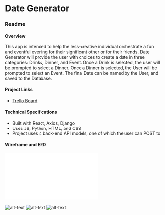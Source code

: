 # Date Generator
### Readme

#### Overview
This app is intended to help the less-creative individual orchestrate a fun and eventful evening for their significant other or for their friends. Date Generator will provide the user with choices to create a date in three categories: Drinks, Dinner, and Event. Once a Drink is selected, the user will be prompted to select a Dinner. Once a Dinner is selected, the User will be prompted to select an Event. The final Date can be named by the User, and saved to the Database. 

#### Project Links
* [Trello Board](https://trello.com/b/PlDUawWC/date-generator)

#### Technical Specifications
* Built with React, Axios, Django
* Uses JS, Python, HTML, and CSS
* Project uses 4 back-end API models, one of which the user can POST to

#### Wireframe and ERD
![alt-text](./client/src/ERD.pdf "ERD")

![alt-text](./client/IMG_3581.JPG "Wireframe1") 
![alt-text](./client/IMG_3125.JPG "Wireframe2") 
![alt-text](./client/IMG_0974.JPG "Wireframe3") 